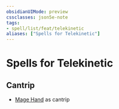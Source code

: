 ```yaml
---
obsidianUIMode: preview
cssclasses: json5e-note
tags:
- spell/list/feat/telekinetic
aliases: ["Spells for Telekinetic"]
---
```

# Spells for Telekinetic

## Cantrip

- [Mage Hand](mage-hand "PHB") as cantrip